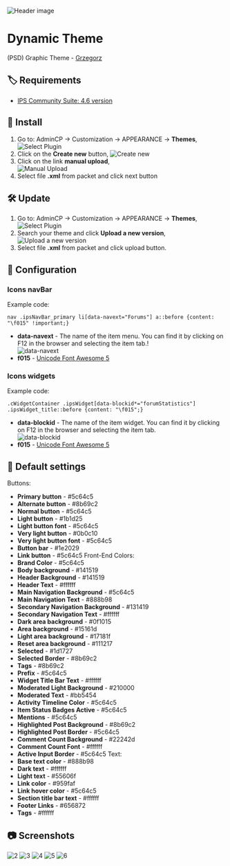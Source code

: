 ![Header image](https://raw.githubusercontent.com/aXenDeveloper/ips-theme-dynamic/master/screenshots/1.png)

# Dynamic Theme

(PSD) Graphic Theme - [Grzegorz](https://www.pecetowicz.pl/profile/32013-grzegorz/)

## 🏷️ Requirements

- [IPS Community Suite: 4.6 version](https://invisioncommunity.com/)

## 🧰 Install

1. Go to: AdminCP -> Customization -> APPEARANCE -> **Themes**,  
   ![Select Plugin](https://files.axendev.net/github/theme/admincp_select.png)
2. Click on the **Create new** button,
   ![Create new](https://files.axendev.net/github/theme/create_new.png)
3. Click on the link **manual upload**,  
   ![Manual Upload](https://files.axendev.net/github/theme/manual_upload.png)
4. Select file **.xml** from packet and click next button

## 🛠️ Update

1. Go to: AdminCP -> Customization -> APPEARANCE -> **Themes**,  
   ![Select Plugin](https://files.axendev.net/github/theme/admincp_select.png)
2. Search your theme and click **Upload a new version**,  
   ![Upload a new version](https://files.axendev.net/github/theme/new_version_upload.png)
3. Select file **.xml** from packet and click upload button.

## 🔨 Configuration

### Icons navBar

Example code:

```
nav .ipsNavBar_primary li[data-navext="Forums"] a::before {content: "\f015" !important;}
```

- **data-navext** - The name of the item menu. You can find it by clicking on F12 in the browser and selecting the item tab.!  
  ![data-navext](https://raw.githubusercontent.com/aXenDeveloper/ips-theme-dynamic/master/screenshots/navBar_icons.png)
- **f015** - [Unicode Font Awesome 5](https://fontawesome.com/icons)

### Icons widgets

Example code:

```
.cWidgetContainer .ipsWidget[data-blockid*="forumStatistics"] .ipsWidget_title::before {content: "\f015";}
```

- **data-blockid** - The name of the item widget. You can find it by clicking on F12 in the browser and selecting the item tab.  
  ![data-blockid](https://raw.githubusercontent.com/aXenDeveloper/ips-theme-dynamic/master/screenshots/widgets_icons.png)
- **f015** - [Unicode Font Awesome 5](https://fontawesome.com/icons)

## 🔧 Default settings

Buttons:

- **Primary button** - #5c64c5
- **Alternate button** - #8b69c2
- **Normal button** - #5c64c5
- **Light button** - #1b1d25
- **Light button font** - #5c64c5
- **Very light button** - #0b0c10
- **Very light button font** - #5c64c5
- **Button bar** - #1e2029
- **Link button** - #5c64c5
  Front-End Colors:
- **Brand Color** - #5c64c5
- **Body background** - #141519
- **Header Background** - #141519
- **Header Text** - #ffffff
- **Main Navigation Background** - #5c64c5
- **Main Navigation Text** - #888b98
- **Secondary Navigation Background** - #131419
- **Secondary Navigation Text** - #ffffff
- **Dark area background** - #0f1015
- **Area background** - #15161d
- **Light area background** - #17181f
- **Reset area background** - #111217
- **Selected** - #1d1727
- **Selected Border** - #8b69c2
- **Tags** - #8b69c2
- **Prefix** - #5c64c5
- **Widget Title Bar Text** - #ffffff
- **Moderated Light Background** - #210000
- **Moderated Text** - #bb5454
- **Activity Timeline Color** - #5c64c5
- **Item Status Badges Active** - #5c64c5
- **Mentions** - #5c64c5
- **Highlighted Post Background** - #8b69c2
- **Highlighted Post Border** - #5c64c5
- **Comment Count Background** - #22242d
- **Comment Count Font** - #ffffff
- **Active Input Border** - #5c64c5
  Text:
- **Base text color** - #888b98
- **Dark text** - #ffffff
- **Light text** - #55606f
- **Link color** - #959faf
- **Link hover color** - #5c64c5
- **Section title bar text** - #ffffff
- **Footer Links** - #656872
- **Tags** - #ffffff

## 📷 Screenshots

![2](https://raw.githubusercontent.com/aXenDeveloper/ips-theme-dynamic/master/screenshots/2.png)
![3](https://raw.githubusercontent.com/aXenDeveloper/ips-theme-dynamic/master/screenshots/3.png)
![4](https://raw.githubusercontent.com/aXenDeveloper/ips-theme-dynamic/master/screenshots/4.png)
![5](https://raw.githubusercontent.com/aXenDeveloper/ips-theme-dynamic/master/screenshots/5.png)
![6](https://raw.githubusercontent.com/aXenDeveloper/ips-theme-dynamic/master/screenshots/6.png)
